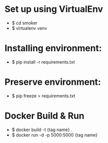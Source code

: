 # Set up using VirtualEnv
- $ cd smoker
- $ virtualenv venv
# Installing environment:
- $ pip install -r requirements.txt
# Preserve environment:
- $ pip freeze > requirements.txt
# Docker Build & Run
- $ docker build -t {tag name} .
- $ docker run -d -p 5000:5000 {tag name}

